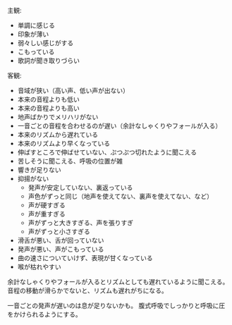 主観:

- 単調に感じる
- 印象が薄い
- 弱々しい感じがする
- こもっている
- 歌詞が聞き取りづらい

客観:

- 音域が狭い（高い声、低い声が出ない）
- 本来の音程よりも低い
- 本来の音程よりも高い
- 地声ばかりでメリハリがない
- 一音ごとの音程を合わせるのが遅い（余計なしゃくりやフォールが入る）
- 本来のリズムから遅れている
- 本来のリズムより早くなっている
- 伸ばすところで伸ばせていない、ぷつぷつ切れたように聞こえる
- 苦しそうに聞こえる、呼吸の位置が雑
- 響きが足りない
- 抑揚がない
  - 発声が安定していない、裏返っている
  - 声色がずっと同じ（地声を使えてない、裏声を使えてない、など）
  - 声が硬すぎる
  - 声が重すぎる
  - 声がずっと大きすぎる、声を張りすぎ
  - 声がずっと小さすぎる
- 滑舌が悪い、舌が回っていない
- 発声が悪い、声がこもっている
- 曲の速さについていけず、表現が甘くなっている
- 喉が枯れやすい

余計なしゃくりやフォールが入るとリズムとしても遅れているように聞こえる。
音程の移動が滑らかでないと、リズムも遅れがちになる。

一音ごとの発声が遅いのは息が足りないかも。
腹式呼吸でしっかりと呼吸に圧をかけられるようにする。
